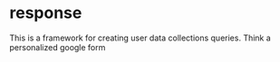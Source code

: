# response
This is a framework for creating user data collections queries. Think a personalized google form
